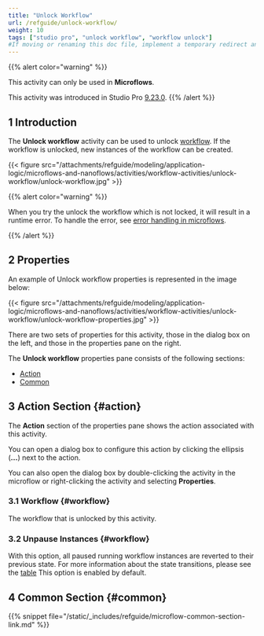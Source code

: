 ```yaml
---
title: "Unlock Workflow"
url: /refguide/unlock-workflow/
weight: 10
tags: ["studio pro", "unlock workflow", "workflow unlock"]
#If moving or renaming this doc file, implement a temporary redirect and let the respective team know they should update the URL in the product. See Mapping to Products for more details.
---
```


{{% alert color="warning" %}}

This activity can only be used in **Microflows**.

This activity was introduced in Studio Pro [9.23.0](/releasenotes/studio-pro/9.23/#9230).
{{% /alert %}}

## 1 Introduction

The **Unlock workflow** activity can be used to unlock [workflow](/refguide/workflows/). 
If the workflow is unlocked, new instances of the workflow can be created.

{{< figure src="/attachments/refguide/modeling/application-logic/microflows-and-nanoflows/activities/workflow-activities/unlock-workflow/unlock-workflow.jpg" >}}

{{% alert color="warning" %}} 

When you try the unlock the workflow which is not locked, it will result in a runtime error. To handle the error, see [error handling in microflows](/refguide/error-handling-in-microflows/).

{{% /alert %}}

## 2 Properties

An example of Unlock workflow properties is represented in the image below:

{{< figure src="/attachments/refguide/modeling/application-logic/microflows-and-nanoflows/activities/workflow-activities/unlock-workflow/unlock-workflow-properties.jpg" >}}

There are two sets of properties for this activity, those in the dialog box on the left, and those in the properties pane on the right.

The **Unlock workflow** properties pane consists of the following sections:

* [Action](#action)
* [Common](#common)

## 3 Action Section {#action}

The **Action** section of the properties pane shows the action associated with this activity.

You can open a dialog box to configure this action by clicking the ellipsis (**…**) next to the action.

You can also open the dialog box by double-clicking the activity in the microflow or right-clicking the activity and selecting **Properties**.

### 3.1 Workflow {#workflow}

The workflow that is unlocked by this activity. 

### 3.2 Unpause Instances {#workflow}

With this option, all paused running workflow instances are reverted to their previous state.
For more information about the state transitions, please see the [table](/refguide/unlock-workflow/#)
This option is enabled by default.

## 4 Common Section {#common}

{{% snippet file="/static/_includes/refguide/microflow-common-section-link.md" %}}
